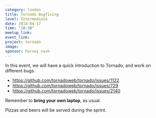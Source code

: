 ```yaml
---
category: london
title: Tornado Bugfixing
level: Intermediate
date: 2018-04-17
time: "18:30"
meetup_link:
event_link:
project: tornado
image:
sponsor: harvey_nash
---
```


In this event, we will have a quick introduction to Tornado, and work
on different bugs.

- <https://github.com/tornadoweb/tornado/issues/1122>
- <https://github.com/tornadoweb/tornado/issues/729>
- <https://github.com/tornadoweb/tornado/issues/2140>

Remember to **bring your own laptop**, as usual.

Pizzas and beers will be served during the sprint.
